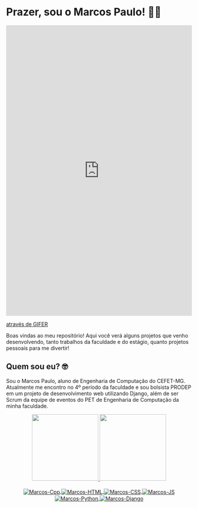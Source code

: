 # Prazer, sou o Marcos Paulo! 👋😄

<div style="padding-top:156.383%;position:relative;"><iframe src="https://gifer.com/embed/758X" width="100%" height="100%" style='position:absolute;top:0;left:0;' frameBorder="0" allowFullScreen></iframe></div><p><a href="https://gifer.com">através de GIFER</a></p>

Boas vindas ao meu repositório! Aqui você verá alguns projetos que venho desenvolvendo, tanto trabalhos da faculdade e do estágio, quanto projetos pessoais para me divertir!

## Quem sou eu? 🤓

Sou o Marcos Paulo, aluno de Engenharia de Computação do CEFET-MG. Atualmente me encontro no 4º período da faculdade e sou bolsista PRODEP em um projeto de desenvolvimento web utilizando Django, além de ser Scrum da equipe de eventos do PET de Engenharia de Computação da minha faculdade. 

<div align="center">
  <a href="https://github.com/marcosp70">
  <img height="180em" src="https://github-readme-stats.vercel.app/api?username=marcosp70&show_icons=true&theme=dark&include_all_commits=true&count_private=true"/>
  <img height="180em" src="https://github-readme-stats.vercel.app/api/top-langs/?username=marcosp70&layout=compact&langs_count=7&theme=dark"/>
</div>

<div align="center" style="display: inline_block"><br>
  <img align="center" alt="Marcos-Cpp" src="https://img.shields.io/badge/C%2B%2B-00599C?style=for-the-badge&logo=c%2B%2B&logoColor=white">
  <img align="center" alt="Marcos-HTML" src="https://img.shields.io/badge/HTML5-E34F26?style=for-the-badge&logo=html5&logoColor=white">
  <img align="center" alt="Marcos-CSS" src="https://img.shields.io/badge/CSS3-1572B6?style=for-the-badge&logo=css3&logoColor=white">
  <img align="center" alt="Marcos-JS" src="https://img.shields.io/badge/JavaScript-F7DF1E?style=for-the-badge&logo=javascript&logoColor=black">
  <img align="center" alt="Marcos-Python" src="https://img.shields.io/badge/Python-14354C?style=for-the-badge&logo=python&logoColor=white">
  <img align="center" alt="Marcos-Django" src="https://img.shields.io/badge/Django-092E20?style=for-the-badge&logo=django&logoColor=white">
</div>


